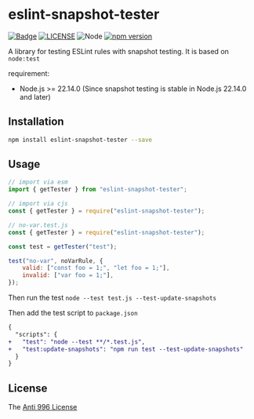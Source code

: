 # eslint-snapshot-tester

[![Badge](https://img.shields.io/badge/link-996.icu-%23FF4D5B.svg?style=flat-square)](https://996.icu/#/en_US)
[![LICENSE](https://img.shields.io/badge/license-Anti%20996-blue.svg?style=flat-square)](https://github.com/996icu/996.ICU/blob/master/LICENSE)
![Node](https://img.shields.io/badge/node-%3E=22.14.0-blue.svg?style=flat-square)
[![npm version](https://badge.fury.io/js/eslint-snapshot-tester.svg)](https://badge.fury.io/js/eslint-snapshot-tester)

A library for testing ESLint rules with snapshot testing. It is based on `node:test`

requirement:

-   Node.js >= 22.14.0 (Since snapshot testing is stable in Node.js 22.14.0 and later)

## Installation

```bash
npm install eslint-snapshot-tester --save
```

## Usage

```js
// import via esm
import { getTester } from "eslint-snapshot-tester";

// import via cjs
const { getTester } = require("eslint-snapshot-tester");
```

```js
// no-var.test.js
const { getTester } = require("eslint-snapshot-tester");

const test = getTester("test");

test("no-var", noVarRule, {
	valid: ["const foo = 1;", "let foo = 1;"],
	invalid: ["var foo = 1;"],
});
```

Then run the test `node --test test.js --test-update-snapshots`

Then add the test script to `package.json`

```diff
{
  "scripts": {
+	"test": "node --test **/*.test.js",
+	"test:update-snapshots": "npm run test --test-update-snapshots"
  }
}
```

## License

The [Anti 996 License](LICENSE)
